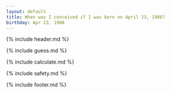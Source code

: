 ```yaml
---
layout: default
title: When was I conceived if I was born on April 23, 1908?
birthday: Apr 23, 1908
---
```


{% include header.md %}

{% include guess.md %}

{% include calculate.md %}

{% include safety.md %}

{% include footer.md %}



